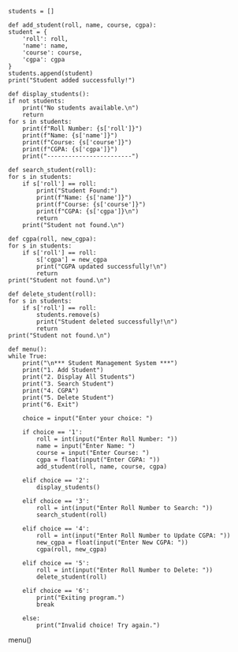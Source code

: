     students = []

    def add_student(roll, name, course, cgpa):
    student = {
        'roll': roll,
        'name': name,
        'course': course,
        'cgpa': cgpa
    }
    students.append(student)
    print("Student added successfully!")

    def display_students():
    if not students:
        print("No students available.\n")
        return
    for s in students:
        print(f"Roll Number: {s['roll']}")
        print(f"Name: {s['name']}")
        print(f"Course: {s['course']}")
        print(f"CGPA: {s['cgpa']}")
        print("------------------------")

    def search_student(roll):
    for s in students:
        if s['roll'] == roll:
            print("Student Found:")
            print(f"Name: {s['name']}")
            print(f"Course: {s['course']}")
            print(f"CGPA: {s['cgpa']}\n")
            return
        print("Student not found.\n")

    def cgpa(roll, new_cgpa):
    for s in students:
        if s['roll'] == roll:
            s['cgpa'] = new_cgpa
            print("CGPA updated successfully!\n")
            return
    print("Student not found.\n")

    def delete_student(roll):
    for s in students:
        if s['roll'] == roll:
            students.remove(s)
            print("Student deleted successfully!\n")
            return
    print("Student not found.\n")

    def menu():
    while True:
        print("\n*** Student Management System ***")
        print("1. Add Student")
        print("2. Display All Students")
        print("3. Search Student")
        print("4. CGPA")
        print("5. Delete Student")
        print("6. Exit")

        choice = input("Enter your choice: ")

        if choice == '1':
            roll = int(input("Enter Roll Number: "))
            name = input("Enter Name: ")
            course = input("Enter Course: ")
            cgpa = float(input("Enter CGPA: "))
            add_student(roll, name, course, cgpa)

        elif choice == '2':
            display_students()

        elif choice == '3':
            roll = int(input("Enter Roll Number to Search: "))
            search_student(roll)

        elif choice == '4':
            roll = int(input("Enter Roll Number to Update CGPA: "))
            new_cgpa = float(input("Enter New CGPA: "))
            cgpa(roll, new_cgpa)

        elif choice == '5':
            roll = int(input("Enter Roll Number to Delete: "))
            delete_student(roll)

        elif choice == '6':
            print("Exiting program.")
            break

        else:
            print("Invalid choice! Try again.")

menu()
